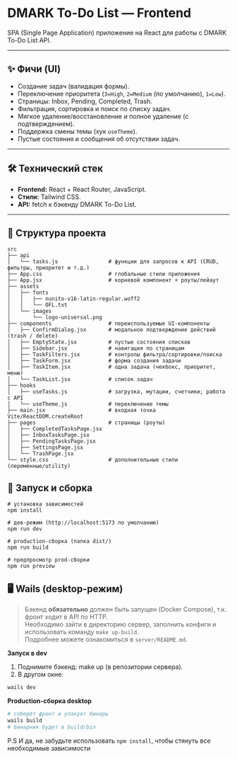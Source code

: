 # DMARK To-Do List — Frontend

SPA (Single Page Application) приложение на React для работы с DMARK To-Do List API.

---

## ✨ Фичи (UI)

- Создание задач (валидация формы).
- Переключение приоритета (`3=High`, `2=Medium` (по умолчанию), `1=Low`).
- Страницы: Inbox, Pending, Completed, Trash.
- Фильтрация, сортировка и поиск по списку задач.
- Мягкое удаление/восстановление и полное удаление (с подтверждением).
- Поддержка смены темы (хук `useTheme`).
- Пустые состояния и сообщения об отсутствии задач.

---

## 🛠 Технический стек

- **Frontend:** React + React Router, JavaScript.
- **Стили:** Tailwind CSS.
- **API:** fetch к бэкенду DMARK To-Do List. 

---

## 📂 Структура проекта

```text
src
├── api
│   └── tasks.js                # функции для запросов к API (CRUD, фильтры, приоритет и т.д.)
├── App.css                     # глобальные стили приложения
├── App.jsx                     # корневой компонент + роуты/лейаут
├── assets
│   ├── fonts
│   │   ├── nunito-v16-latin-regular.woff2
│   │   └── OFL.txt
│   └── images
│       └── logo-universal.png
├── components                  # переиспользуемые UI-компоненты
│   ├── ConfirmDialog.jsx       # модальное подтверждение действий (trash / delete)
│   ├── EmptyState.jsx          # пустые состояния списков
│   ├── Sidebar.jsx             # навигация по страницам
│   ├── TaskFilters.jsx         # контролы фильтра/сортировки/поиска
│   ├── TaskForm.jsx            # форма создания задачи
│   ├── TaskItem.jsx            # одна задача (чекбокс, приоритет, меню)
│   └── TaskList.jsx            # список задач
├── hooks
│   ├── useTasks.js             # загрузка, мутации, счетчики; работа с API
│   └── useTheme.js             # переключение темы
├── main.jsx                    # входная точка Vite/ReactDOM.createRoot
├── pages                       # страницы (роуты)
│   ├── CompletedTasksPage.jsx
│   ├── InboxTasksPage.jsx
│   ├── PendingTasksPage.jsx
│   ├── SettingsPage.jsx
│   └── TrashPage.jsx
└── style.css                   # дополнительные стили (переменные/utility)
```

## 🚀 Запуск и сборка

```text
# установка зависимостей
npm install

# дев-режим (http://localhost:5173 по умолчанию)
npm run dev

# production-сборка (папка dist/)
npm run build

# предпросмотр prod-сборки
npm run preview
```

## 🖥️ Wails (desktop-режим)

> Бэкенд **обязательно** должен быть запущен (Docker Compose), т.к. фронт ходит в API по HTTP. <br />
> Необходимо зайти в директорию сервер, заполнить конфиги и использовать команду `make up-build`. <br />
> Подробнее можете ознакомиться в `server/README.md`.

**Запуск в dev**

1. Поднимите бэкенд: make up (в репозитории сервера).
2. В другом окне:
```bash
wails dev
```

**Production-сборка desktop**
```bash
# соберёт фронт и упакует бинарь
wails build
# бинарник будет в build/bin
```

P.S И да, не забудьте использовать `npm install`, чтобы стянуть все необходимые зависимости